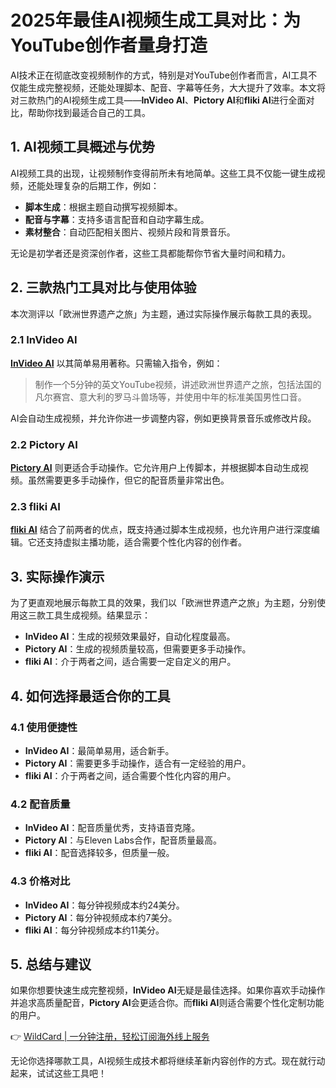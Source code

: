 # 2025年最佳AI视频生成工具对比：为YouTube创作者量身打造

AI技术正在彻底改变视频制作的方式，特别是对YouTube创作者而言，AI工具不仅能生成完整视频，还能处理脚本、配音、字幕等任务，大大提升了效率。本文将对三款热门的AI视频生成工具——**InVideo AI**、**Pictory AI**和**fliki AI**进行全面对比，帮助你找到最适合自己的工具。

## 1. AI视频工具概述与优势

AI视频工具的出现，让视频制作变得前所未有地简单。这些工具不仅能一键生成视频，还能处理复杂的后期工作，例如：

- **脚本生成**：根据主题自动撰写视频脚本。
- **配音与字幕**：支持多语言配音和自动字幕生成。
- **素材整合**：自动匹配相关图片、视频片段和背景音乐。

无论是初学者还是资深创作者，这些工具都能帮你节省大量时间和精力。

## 2. 三款热门工具对比与使用体验

本次测评以「欧洲世界遗产之旅」为主题，通过实际操作展示每款工具的表现。

### 2.1 InVideo AI

**[InVideo AI](https://bit.ly/46BDMty)** 以其简单易用著称。只需输入指令，例如：

> 制作一个5分钟的英文YouTube视频，讲述欧洲世界遗产之旅，包括法国的凡尔赛宫、意大利的罗马斗兽场等，并使用中年的标准美国男性口音。

AI会自动生成视频，并允许你进一步调整内容，例如更换背景音乐或修改片段。

### 2.2 Pictory AI

**[Pictory AI](https://bit.ly/3RZFxx3)** 则更适合手动操作。它允许用户上传脚本，并根据脚本自动生成视频。虽然需要更多手动操作，但它的配音质量非常出色。

### 2.3 fliki AI

**[fliki AI](https://bit.ly/4b5LCiF)** 结合了前两者的优点，既支持通过脚本生成视频，也允许用户进行深度编辑。它还支持虚拟主播功能，适合需要个性化内容的创作者。

## 3. 实际操作演示

为了更直观地展示每款工具的效果，我们以「欧洲世界遗产之旅」为主题，分别使用这三款工具生成视频。结果显示：

- **InVideo AI**：生成的视频效果最好，自动化程度最高。
- **Pictory AI**：生成的视频质量较高，但需要更多手动操作。
- **fliki AI**：介于两者之间，适合需要一定自定义的用户。

## 4. 如何选择最适合你的工具

### 4.1 使用便捷性

- **InVideo AI**：最简单易用，适合新手。
- **Pictory AI**：需要更多手动操作，适合有一定经验的用户。
- **fliki AI**：介于两者之间，适合需要个性化内容的用户。

### 4.2 配音质量

- **InVideo AI**：配音质量优秀，支持语音克隆。
- **Pictory AI**：与Eleven Labs合作，配音质量最高。
- **fliki AI**：配音选择较多，但质量一般。

### 4.3 价格对比

- **InVideo AI**：每分钟视频成本约24美分。
- **Pictory AI**：每分钟视频成本约7美分。
- **fliki AI**：每分钟视频成本约11美分。

## 5. 总结与建议

如果你想要快速生成完整视频，**InVideo AI**无疑是最佳选择。如果你喜欢手动操作并追求高质量配音，**Pictory AI**会更适合你。而**fliki AI**则适合需要个性化定制功能的用户。

👉 [WildCard | 一分钟注册，轻松订阅海外线上服务](https://bbtdd.com/WildCard)

无论你选择哪款工具，AI视频生成技术都将继续革新内容创作的方式。现在就行动起来，试试这些工具吧！
